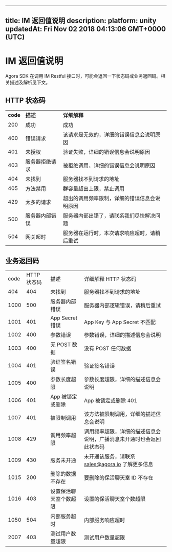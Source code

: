 
---
title: IM 返回值说明
description: 
platform: unity
updatedAt: Fri Nov 02 2018 04:13:06 GMT+0000 (UTC)
---
# IM 返回值说明
Agora SDK 在调用 IM Restful 接口时，可能会返回一下状态码或业务返回码。相关描述及解析见下文。

## HTTP 状态码

<table>
<colgroup>
<col/>
<col/>
<col/>
</colgroup>
<tbody>
<tr><td><strong>code</strong></td>
<td><strong>描述</strong></td>
<td><strong>详细解释</strong></td>
</tr>
<tr><td>200</td>
<td>成功</td>
<td>成功</td>
</tr>
<tr><td>400</td>
<td>错误请求</td>
<td>该请求是无效的，详细的错误信息会说明原因</td>
</tr>
<tr><td>401</td>
<td>未授权</td>
<td>验证失败，详细的错误信息会说明原因</td>
</tr>
<tr><td>403</td>
<td>服务器拒绝请求</td>
<td>被拒绝调用，详细的错误信息会说明原因</td>
</tr>
<tr><td>404</td>
<td>未找到</td>
<td>服务器找不到请求的地址</td>
</tr>
<tr><td>405</td>
<td>方法禁用</td>
<td>群容量超出上限，禁止调用</td>
</tr>
<tr><td>429</td>
<td>太多的请求</td>
<td>超出的调用频率限制，详细的错误信息会说明原因</td>
</tr>
<tr><td>500</td>
<td>服务器内部错误</td>
<td>服务器内部出错了，请联系我们尽快解决问题</td>
</tr>
<tr><td>504</td>
<td>网关超时</td>
<td>服务器在运行时，本次请求响应超时，请稍后重试</td>
</tr>
</tbody>
</table>



## 业务返回码

<table>
<colgroup>
<col/>
<col/>
<col/>
<col/>
</colgroup>
<tbody>
<tr><td>code</td>
<td>HTTP 状态码</td>
<td>描述</td>
<td>详细解释                                                            HTTP 状态码</td>
</tr>
<tr><td>404</td>
<td>404</td>
<td>未找到</td>
<td>服务器找不到请求的地址</td>
</tr>
<tr><td>1000</td>
<td>500</td>
<td>服务器内部错误</td>
<td>服务器内部逻辑错误，请稍后重试</td>
</tr>
<tr><td>1001</td>
<td>401</td>
<td>App Secret 错误</td>
<td>App Key 与 App Secret 不匹配</td>
</tr>
<tr><td>1002</td>
<td>400</td>
<td>参数错误</td>
<td>参数错误，详细的描述信息会说明</td>
</tr>
<tr><td>1003</td>
<td>400</td>
<td>无 POST 数据</td>
<td>没有 POST 任何数据</td>
</tr>
<tr><td>1004</td>
<td>401</td>
<td>验证签名错误</td>
<td>验证签名错误</td>
</tr>
<tr><td>1005</td>
<td>400</td>
<td>参数长度超限</td>
<td>参数长度超限，详细的描述信息会说明</td>
</tr>
<tr><td>1006</td>
<td>401</td>
<td>App 被锁定或删除</td>
<td>App 被锁定或删除                                                      401</td>
</tr>
<tr><td>1007</td>
<td>401</td>
<td>被限制调用</td>
<td>该方法被限制调用，详细的描述信息会说明</td>
</tr>
<tr><td>1008</td>
<td>429</td>
<td>调用频率超限</td>
<td>调用频率超限，详细的描述信息会说明，广播消息未开通时也会返回此状态码</td>
</tr>
<tr><td>1009</td>
<td>430</td>
<td>服务未开通</td>
<td>未开通该服务，请联系 <a href="mailto:sales%40agora.io">sales<span>@</span>agora<span>.</span>io</a> 了解更多信息</td>
</tr>
<tr><td>1015</td>
<td>200</td>
<td>删除的数据不存在</td>
<td>要删除的保活聊天室 ID 不存在</td>
</tr>
<tr><td>1016</td>
<td>403</td>
<td>设置保活聊天室个数超限</td>
<td>设置的保活聊天室个数超限</td>
</tr>
<tr><td>1050</td>
<td>504</td>
<td>内部服务超时</td>
<td>内部服务响应超时</td>
</tr>
<tr><td>2007</td>
<td>403</td>
<td>测试用户数量超限</td>
<td>测试用户数量超限</td>
</tr>
</tbody>
</table>




